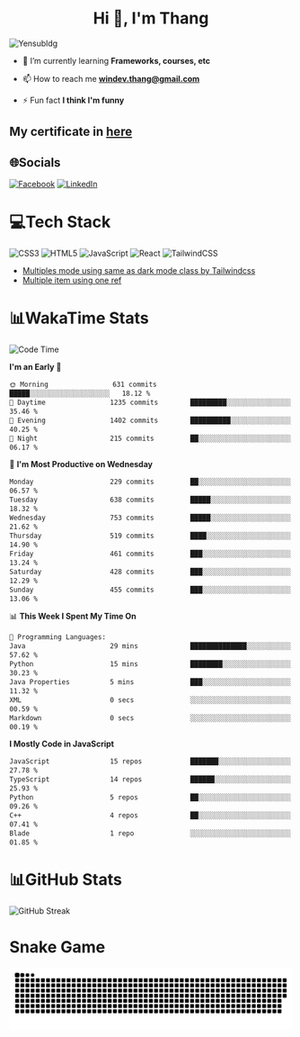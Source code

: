 <h1 align="center">Hi 👋, I'm Thang</h1>

![Yensubldg](https://readme-typing-svg.demolab.com?font=Fira+Code&weight=600&pause=1000&color=F5F5F2&center=true&vCenter=true&width=435&lines=Trying+to+be+a+Software+Engineering)

<!--
![](https://komarev.com/ghpvc/?username=yensubldg&label=Visitors+Count&color=brightgreen) -->

- 🌱 I’m currently learning **Frameworks, courses, etc**

- 📫 How to reach me **<windev.thang@gmail.com>**

- ⚡ Fun fact **I think I'm funny**

## My certificate in [here](./MY_CERTIFICATE.md)

## 🌐Socials

[![Facebook](https://img.shields.io/badge/Facebook-%231877F2.svg?logo=Facebook&logoColor=white)](https://facebook.com/yensubldg) [![LinkedIn](https://img.shields.io/badge/LinkedIn-%230077B5.svg?logo=linkedin&logoColor=white)](https://linkedin.com/in/yensubldg)

# 💻Tech Stack

![CSS3](https://img.shields.io/badge/css3-%231572B6.svg?style=for-the-badge&logo=css3&logoColor=white) ![HTML5](https://img.shields.io/badge/html5-%23E34F26.svg?style=for-the-badge&logo=html5&logoColor=white) ![JavaScript](https://img.shields.io/badge/javascript-%23323330.svg?style=for-the-badge&logo=javascript&logoColor=%23F7DF1E) ![React](https://img.shields.io/badge/react-%2320232a.svg?style=for-the-badge&logo=react&logoColor=%2361DAFB) ![TailwindCSS](https://img.shields.io/badge/tailwindcss-%2338B2AC.svg?style=for-the-badge&logo=tailwind-css&logoColor=white)

<!-- BLOG-POST-LIST:START -->
- [Multiples mode using same as dark mode class by Tailwindcss](https://dev.to/yensubldg/multiples-mode-using-same-as-dark-mode-class-by-tailwindcss-56p4)
- [Multiple item using one ref](https://dev.to/yensubldg/multiple-item-using-one-ref-1288)
<!-- BLOG-POST-LIST:END -->

# 📊WakaTime Stats

<!--START_SECTION:waka-->
![Code Time](http://img.shields.io/badge/Code%20Time-3%2C300%20hrs%2021%20mins-blue)

**I'm an Early 🐤** 

```text
🌞 Morning                631 commits         █████░░░░░░░░░░░░░░░░░░░░   18.12 % 
🌆 Daytime                1235 commits        █████████░░░░░░░░░░░░░░░░   35.46 % 
🌃 Evening                1402 commits        ██████████░░░░░░░░░░░░░░░   40.25 % 
🌙 Night                  215 commits         ██░░░░░░░░░░░░░░░░░░░░░░░   06.17 % 
```
📅 **I'm Most Productive on Wednesday** 

```text
Monday                   229 commits         ██░░░░░░░░░░░░░░░░░░░░░░░   06.57 % 
Tuesday                  638 commits         █████░░░░░░░░░░░░░░░░░░░░   18.32 % 
Wednesday                753 commits         █████░░░░░░░░░░░░░░░░░░░░   21.62 % 
Thursday                 519 commits         ████░░░░░░░░░░░░░░░░░░░░░   14.90 % 
Friday                   461 commits         ███░░░░░░░░░░░░░░░░░░░░░░   13.24 % 
Saturday                 428 commits         ███░░░░░░░░░░░░░░░░░░░░░░   12.29 % 
Sunday                   455 commits         ███░░░░░░░░░░░░░░░░░░░░░░   13.06 % 
```


📊 **This Week I Spent My Time On** 

```text
💬 Programming Languages: 
Java                     29 mins             ██████████████░░░░░░░░░░░   57.62 % 
Python                   15 mins             ████████░░░░░░░░░░░░░░░░░   30.23 % 
Java Properties          5 mins              ███░░░░░░░░░░░░░░░░░░░░░░   11.32 % 
XML                      0 secs              ░░░░░░░░░░░░░░░░░░░░░░░░░   00.59 % 
Markdown                 0 secs              ░░░░░░░░░░░░░░░░░░░░░░░░░   00.19 % 
```

**I Mostly Code in JavaScript** 

```text
JavaScript               15 repos            ███████░░░░░░░░░░░░░░░░░░   27.78 % 
TypeScript               14 repos            ██████░░░░░░░░░░░░░░░░░░░   25.93 % 
Python                   5 repos             ██░░░░░░░░░░░░░░░░░░░░░░░   09.26 % 
C++                      4 repos             ██░░░░░░░░░░░░░░░░░░░░░░░   07.41 % 
Blade                    1 repo              ░░░░░░░░░░░░░░░░░░░░░░░░░   01.85 % 
```




<!--END_SECTION:waka-->

# 📊GitHub Stats

![GitHub Streak](https://streak-stats.demolab.com?user=yensubldg&theme=tokyonight&border_radius=8)

# Snake Game

![Snake eating my contribution graph](./github-contribution-grid-snake.svg)
